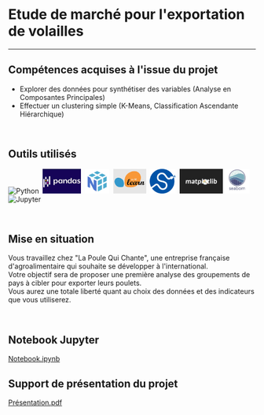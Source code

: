 # Etude de marché pour l'exportation de volailles
---

## Compétences acquises à l'issue du projet
* Explorer des données pour synthétiser des variables (Analyse en Composantes Principales)
* Effectuer un clustering simple (K-Means, Classification Ascendante Hiérarchique)
<br>

## Outils utilisés
<img src="https://cdn.jsdelivr.net/gh/devicons/devicon/icons/python/python-original-wordmark.svg" title="Python"  alt="Python" height="50"/>&nbsp;
<img src="https://github.com/StephaneBertrand34/Python_-_Etude_de_marche_pour_l_exportation_de_volailles/blob/main/img/pandas.jpg" title="Pandas"  alt="Pandas" height="50" fill="white"/>&nbsp;
<img src="https://github.com/StephaneBertrand34/Python_-_Etude_de_marche_pour_l_exportation_de_volailles/blob/main/img/numpy.png" title="Numpy"  alt="Numpy" height="50"/>&nbsp;
<img src="https://github.com/StephaneBertrand34/Python_-_Etude_de_marche_pour_l_exportation_de_volailles/blob/main/img/scikitlearn.png" title="ScikitLearn"  alt="ScikitLearn" height="50"/>&nbsp;
<img src="https://github.com/StephaneBertrand34/Python_-_Etude_de_marche_pour_l_exportation_de_volailles/blob/main/img/scipy-logo.jpg" title="Scipy"  alt="Scipy" height="50"/>&nbsp;
<img src="https://github.com/StephaneBertrand34/Python_-_Etude_de_marche_pour_l_exportation_de_volailles/blob/main/img/matplotlib.jpg" title="Matplotlib"  alt="Matplotlib" height="50"/>
<img src="https://github.com/StephaneBertrand34/Python_-_Etude_de_marche_pour_l_exportation_de_volailles/blob/main/img/Seaborn.jpg" title="Seaborn"  alt="Seaborn" height="50"/>&nbsp;
<img src="https://cdn.jsdelivr.net/gh/devicons/devicon/icons/jupyter/jupyter-original-wordmark.svg" title="Jupyter"  alt="Jupyter" height="50"/>

<br>

## Mise en situation
Vous travaillez chez "La Poule Qui Chante", une entreprise française d'agroalimentaire qui souhaite se développer à l'international.   
Votre objectif sera de proposer une première analyse des groupements de pays à cibler pour exporter leurs poulets.   
Vous aurez une totale liberté quant au choix des données et des indicateurs que vous utiliserez.

<br>

## Notebook Jupyter
<a href="" target="_blank" title="Notebook.ipynb">Notebook.ipynb</a>

## Support de présentation du projet
<a href="" target="_blank" title="Présentation.pdf">Présentation.pdf</a>
